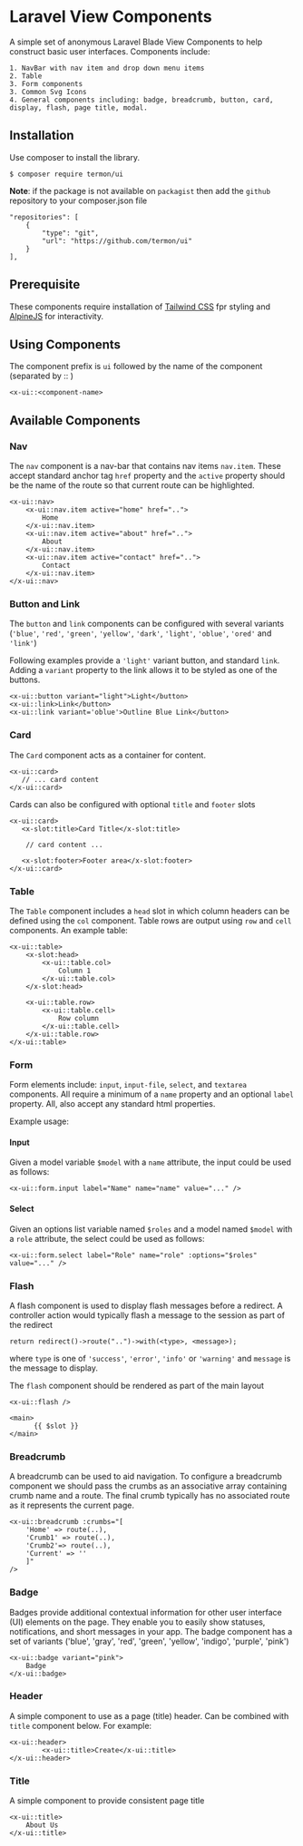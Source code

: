 # Laravel View Components

A simple set of anonymous Laravel Blade View Components to help construct basic user interfaces. Components include:

    1. NavBar with nav item and drop down menu items
    2. Table
    3. Form components
    3. Common Svg Icons
    4. General components including: badge, breadcrumb, button, card, display, flash, page title, modal.

## Installation

Use composer to install the library.
```
$ composer require termon/ui
```

**Note**: if the package is not available on `packagist` then add the `github` repository to your composer.json file

```
"repositories": [
    {
        "type": "git",
        "url": "https://github.com/termon/ui"
    }
],
```

## Prerequisite
These components require installation of [Tailwind CSS](https://tailwindcss.com) fpr styling and [AlpineJS](https:://alpinejs.dev) for interactivity.

## Using Components

The component prefix is ```ui``` followed by the name of the component (separated by :: )

```
<x-ui::<component-name>
```

## Available Components

### Nav 
The `nav` component is a nav-bar that contains nav items `nav.item`. These accept standard anchor tag ```href``` property and the ```active``` property should be the name of the route so that current route can be highlighted.

```
<x-ui::nav>
    <x-ui::nav.item active="home" href="..">
        Home
    </x-ui::nav.item>
    <x-ui::nav.item active="about" href="..">
        About
    </x-ui::nav.item>
    <x-ui::nav.item active="contact" href="..">
        Contact
    </x-ui::nav.item>
</x-ui::nav>
```

### Button and Link
The ```button``` and ```link``` components can be configured with several variants (`'blue'`, `'red'`, `'green'`, `'yellow'`, `'dark'`, `'light'`, `'oblue'`, `'ored'` and `'link'`)  

Following examples provide a `'light'` variant button, and standard `link`. Adding a `variant` property to the link allows it to be styled as one of the buttons.

 ```
<x-ui::button variant="light">Light</button>
<x-ui::link>Link</button>
<x-ui::link variant='oblue'>Outline Blue Link</button>
 ```


### Card
The ```Card``` component acts as a container for content. 

```
<x-ui::card>
   // ... card content
</x-ui::card>
```

Cards can also be configured with optional ```title``` and ```footer``` slots

```
<x-ui::card>
   <x-slot:title>Card Title</x-slot:title>

    // card content ...

   <x-slot:footer>Footer area</x-slot:footer>
</x-ui::card>
```

### Table
The ```Table``` component includes a `head` slot in which column headers can be defined using the `col` component. Table rows are output using `row` and `cell` components. An example table:

```
<x-ui::table>
    <x-slot:head>
        <x-ui::table.col>
            Column 1
        </x-ui::table.col>           
    </x-slot:head>

    <x-ui::table.row>
        <x-ui::table.cell>
            Row column
        </x-ui::table.cell>
    </x-ui::table.row>
</x-ui::table>
```

### Form

Form elements include: `input`, `input-file`, `select`, and `textarea` components. All require a minimum of a `name` property and an optional `label` property. All, also accept any standard html properties. 

Example usage:

#### Input
Given a model variable `$model` with a `name` attribute, the input could be used as follows: 
```
<x-ui::form.input label="Name" name="name" value="..." />
```

#### Select
Given an options list variable named `$roles` and a model named `$model` with a `role` attribute, the select could be used as follows:

```
<x-ui::form.select label="Role" name="role" :options="$roles" value="..." />
```

### Flash
A flash component is used to display flash messages before a redirect. A controller action would typically flash a message to the session as part of the redirect 

```
return redirect()->route("..")->with(<type>, <message>);
```

where `type` is one of `'success'`, `'error'`, `'info'` or `'warning'` and `message` is the message to display.

The `flash` component should be rendered as part of the main layout 

```
<x-ui::flash />

<main>
      {{ $slot }}
</main>
```

### Breadcrumb
A breadcrumb can be used to aid navigation. To configure a breadcrumb component we should pass the crumbs as an associative array containing crumb name and a route. The final crumb typically has no associated route as it represents the current page.

```
<x-ui::breadcrumb :crumbs="[
    'Home' => route(..), 
    'Crumb1' => route(..), 
    'Crumb2'=> route(..),
    'Current' => ''
    ]" 
/>
```
### Badge
Badges provide additional contextual information for other user interface (UI) elements on the page. They enable you to easily show statuses, notifications, and short messages in your app. The badge component has a set of variants ('blue', 'gray', 'red', 'green', 'yellow', 'indigo', 'purple', 'pink')

```
<x-ui::badge variant="pink">
    Badge
</x-ui::badge>
```

### Header
A simple component to use as a page (title) header. Can be combined with `title` component below. For example:

```
<x-ui::header>
        <x-ui::title>Create</x-ui::title>
</x-ui::header>
```

### Title
A simple component to provide consistent page title 

```
<x-ui::title>
    About Us
</x-ui::title>
```